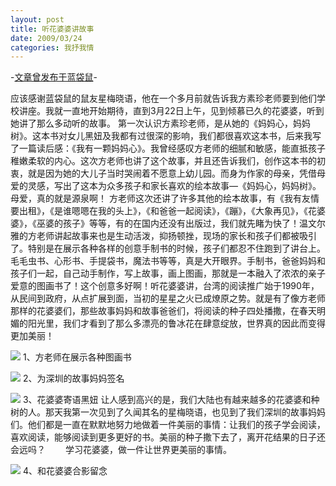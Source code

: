```yaml
---
layout: post
title: 听花婆婆讲故事
date: 2009/03/24
categories: 我抒我情
---
```


-[文章曾发布于蓝袋鼠](http://landaishu.hi2net.com/home/blog_read.asp?id=4175&blogid=64878)-



 应该感谢蓝袋鼠的鼠友星梅晓语，他在一个多月前就告诉我方素珍老师要到他们学校讲座。我就一直地开始期待，直到3月22日上午，见到倾慕已久的花婆婆，听到她讲了那么多动听的故事。
 第一次认识方素珍老师，是从她的《妈妈心，妈妈树》。这本书对女儿黑妞及我都有过很深的影响，我们都很喜欢这本书，后来我写了一篇读后感：《我有一颗妈妈心》。我曾经感叹方老师的细腻和敏感，能直抵孩子稚嫩柔软的内心。这次方老师也讲了这个故事，并且还告诉我们，创作这本书的初衷，就是因为她的大儿子当时哭闹着不愿意上幼儿园。而身为作家的母亲，凭借母爱的灵感，写出了这本为众多孩子和家长喜欢的绘本故事—《妈妈心，妈妈树》。母爱，真的就是源泉啊！
 方老师这次还讲了许多其他的绘本故事，有《我有友情要出租》，《是谁嗯嗯在我的头上》，《和爸爸一起阅读》，《蹦》，《大象再见》，《花婆婆》，《巫婆的孩子》等等，有的在国内还没有出版过，我们就先睹为快了！温文尔雅的方老师讲起故事来也是生动活泼，抑扬顿挫，现场的家长和孩子们都被吸引了。特别是在展示各种各样的创意手制书的时候，孩子们都忍不住跑到了讲台上。毛毛虫书、心形书、手提袋书，魔法书等等，真是大开眼界。手制书，爸爸妈妈和孩子们一起，自己动手制作，写上故事，画上图画，那就是一本融入了浓浓的亲子爱意的图画书了！这个创意多好啊！听花婆婆讲，台湾的阅读推广始于1990年，从民间到政府，从点扩展到面，当初的星星之火已成燎原之势。就是有了像方老师那样的花婆婆们，那些故事妈妈和故事爸爸们，将阅读的种子四处播撒，在春天明媚的阳光里，我们才看到了那么多漂亮的鲁冰花在肆意绽放，世界真的因此而变得更加美丽！

![](/heiniuniu_uploads/upload20083/2009323203916588.jpg)
1、方老师在展示各种图画书

![](/heiniuniu_uploads/upload20083/2009323204533691.jpg)
2、为深圳的故事妈妈签名

![](/heiniuniu_uploads/upload20083/200932321243242.jpg)
3、花婆婆寄语黑妞
 让人感到高兴的是，我们大陆也有越来越多的花婆婆和种树的人。那天我第一次见到了久闻其名的星梅晓语，也见到了我们深圳的故事妈妈们。他们都是一直在默默地努力地做着一件美丽的事情：让我们的孩子学会阅读，喜欢阅读，能够阅读到更多更好的书。美丽的种子撒下去了，离开花结果的日子还会远吗？
　　学习花婆婆，做一件让世界更美丽的事情。

![](/heiniuniu_uploads/upload20083/200932321830426.jpg)
4、和花婆婆合影留念